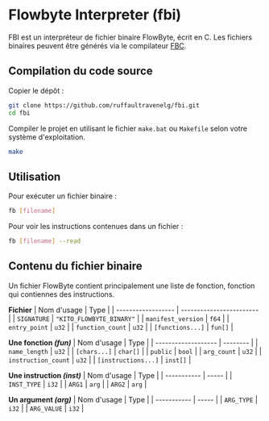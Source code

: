 # Flowbyte Interpreter (fbi)

FBI est un interpréteur de fichier binaire FlowByte, écrit en C. Les fichiers binaires peuvent être générés via le compilateur [FBC](https://github.com/ruffaultravenelg/fbc).

## Compilation du code source
Copier le dépôt :
```sh
git clone https://github.com/ruffaultravenelg/fbi.git
cd fbi
```

Compiler le projet en utilisant le fichier `make.bat` ou `Makefile` selon votre système d'exploitation.
```sh
make
```

## Utilisation
Pour exécuter un fichier binaire :
```sh
fb [filename]
```

Pour voir les instructions contenues dans un fichier :
```sh
fb [filename] --read
```

## Contenu du fichier binaire
Un fichier FlowByte contient principalement une liste de fonction, fonction qui contiennes des instructions.

**Fichier**
| Nom d'usage        | Type                     |
| ------------------ | ------------------------ |
| `SIGNATURE`        | `"KITO_FLOWBYTE_BINARY"` |
| `manifest_version` | `f64`                    |
| `entry_point`      | `u32`                    |
| `function_count`   | `u32`                    |
| `[functions...]`   | `fun[]`                  |

**Une fonction *(fun)***
| Nom d'usage         | Type     |
| ------------------- | -------- |
| `name_length`       | `u32`    |
| `[chars...]`        | `char[]` |
| `public`            | `bool`   |
| `arg_count`         | `u32`    |
| `instruction_count` | `u32`    |
| `[instructions...]` | `inst[]` |

**Une instruction *(inst)***
| Nom d'usage | Type  |
| ----------- | ----- |
| `INST_TYPE` | `i32` |
| `ARG1`      | `arg` |
| `ARG2`      | `arg` |


**Un argument *(arg)***
| Nom d'usage | Type  |
| ----------- | ----- |
| `ARG_TYPE`  | `i32` |
| `ARG_VALUE` | `i32` |

